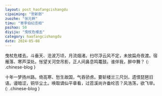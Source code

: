 ```yaml
---
layout: post_haofangcishangdu
cipaiming: "贺新郎"
zuozhe: "张元幹"
timu: "寄李伯纪丞相"
paihao: 50
diyiju: "曳杖危楼去"
category: haofangcishangdu
date: 2024-05-08
---
```


曳杖危楼去。斗垂天、沧波万顷，月流烟渚。扫尽浮云风不定，未放扁舟夜渡。宿雁落、寒芦深处。怅望关河空吊影，正人间鼻息鸣鼍鼓。谁伴我，醉中舞？
{: .chinese-blog }

十年一梦扬州路。倚高寒、愁生故国，气吞骄虏。要斩楼兰三尺剑，遗恨琵琶旧语。谩暗涩，铜华尘土。唤取谪仙平章看，过苕溪尚许垂纶否？风浩荡，欲飞举。
{: .chinese-blog }

